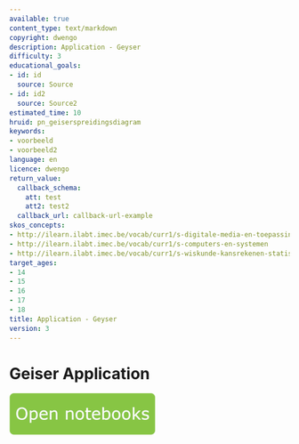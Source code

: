 ```yaml
---
available: true
content_type: text/markdown
copyright: dwengo
description: Application - Geyser
difficulty: 3
educational_goals:
- id: id
  source: Source
- id: id2
  source: Source2
estimated_time: 10
hruid: pn_geiserspreidingsdiagram
keywords:
- voorbeeld
- voorbeeld2
language: en
licence: dwengo
return_value:
  callback_schema:
    att: test
    att2: test2
  callback_url: callback-url-example
skos_concepts:
- http://ilearn.ilabt.imec.be/vocab/curr1/s-digitale-media-en-toepassingen
- http://ilearn.ilabt.imec.be/vocab/curr1/s-computers-en-systemen
- http://ilearn.ilabt.imec.be/vocab/curr1/s-wiskunde-kansrekenen-statistiek
target_ages:
- 14
- 15
- 16
- 17
- 18
title: Application - Geyser
version: 3
---
```

# Geiser Application

[![](embed/Knop.png "Button")](https://kiks.ilabt.imec.be/jupyterhub/?id=0206 "Geiser Notebooks")